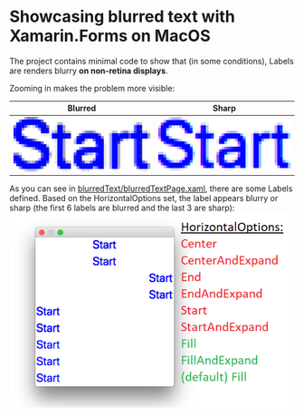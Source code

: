 # Showcasing blurred text with Xamarin.Forms on MacOS

The project contains minimal code to show that (in some conditions), Labels are renders blurry **on non-retina displays**.

Zooming in makes the problem more visible:

| Blurred                                 | Sharp                              |
| --------------------------------------- | ---------------------------------- |
| ![blurred](zoomed_blurry.png "Blurred") | ![sharp](zoomed_sharp.png "Sharp") |

As you can see in [blurredText/blurredTextPage.xaml](blurredText/blurredTextPage.xaml), there are some Labels defined. Based on the HorizontalOptions set, the label appears blurry or sharp (the first 6 labels are blurred and the last 3 are sharp):
![screenshot](screenshot_new.png "Screenshot")
